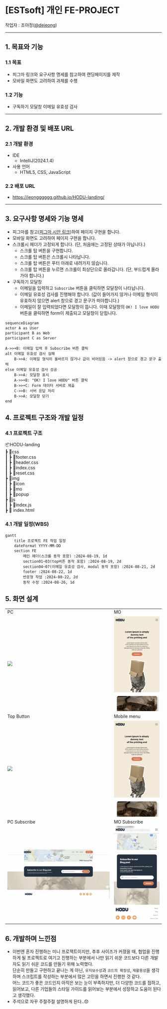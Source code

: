# [ESTsoft] 개인 FE-PROJECT
작업자 : 조아정(<a href="https://github.com/jeongggggg">@dejeong</a>)

---

## 1. 목표와 기능

### 1.1 목표
- 피그마 링크와 요구사항 명세를 참고하여 랜딩페이지를 제작
- 모바일 화면도 고려하여 과제를 수행

### 1.2 기능
- 구독하기 모달창 이메일 유효성 검사

---

## 2. 개발 환경 및 배포 URL
### 2.1 개발 환경
-   IDE
    - IntelliJ(2024.1.4)
- 사용 언어
    - HTML5, CSS, JavaScript
### 2.2 배포 URL
- https://jeongggggg.github.io/HODU-landing/

---
## 3. 요구사항 명세와 기능 명세
- 피그마를 참고(<a href="https://www.figma.com/design/s9RCnA6dSi3QHHeMDFHKE6/EST-오르미(BE)_HTML%2FCSS%2FJS?node-id=104924-12&t=DkHqKMa1PBxYw4n3-0">피그마 시안 링크</a>)하여 페이지 구현을 합니다.
- 모바일 화면도 고려하여 페이지 구현을 합니다.
- 스크롤시 헤더가 고정되게 합니다. (단, 처음에는 고정된 상태가 아닙니다.)
    - 스크롤 탑 버튼을 구현합니다.
    - 스크롤 탑 버튼은 스크롤시 나타납니다.
    -  스크롤 탑 버튼은 푸터 아래로 내려가지 않습니다.
    - 스크롤 탑 버튼을 누르면 스크롤이 최상단으로 올라갑니다. (단, 부드럽게 올라가야 합니다.)
- 구독하기 모달창
    - 이메일을 입력하고 `Subscribe` 버튼을 클릭하면 모달창이 나타납니다.
    - 이메일 유효성 검사를 진행해야 합니다. (값이 들어가지 않거나 이메일 형식이 유효하지 않으면 alert 창으로 경고 문구가 떠야합니다.)
    - 이메일이 잘 입력되었다면 모달창이 뜹니다. 이때 모달창의 `OK! I love HODU` 버튼을 클릭하면 form이 제출되고 모달창이 닫힙니다.

```mermaid
sequenceDiagram
actor A as User
participant B as Web
participant C as Server

A->>+B: 이메일 입력 후 Subscribe 버튼 클릭
alt 이메일 유효성 검사 실패
    B->>A: 이메일 형식이 올바르지 않거나 값이 비어있음 -> alert 창으로 경고 문구 출력
else 이메일 유효성 검사 성공
    B->>A: 모달창 표시
    A->>+B: "OK! I love HODU" 버튼 클릭
    B->>+C: Form 데이터 서버로 제출
    C->>B: 서버 응답 처리
    B->>A: 모달창 닫기
end
```

## 4. 프로젝트 구조와 개발 일정
### 4.1 프로젝트 구조

  📦HODU-landing  
  ┣ 📂css   
  ┃ ┣ 📜footer.css  
  ┃ ┣ 📜header.css  
  ┃ ┣ 📜index.css  
  ┃ ┣ 📜reset.css   
  ┣ 📂img  
  ┃ ┣ 📂icon  
  ┃ ┣ 📂mo   
  ┃ ┣ 📂popup    
  ┣ 📂js   
  ┃ ┣ 📜index.js   
  ┣ 📜 index.html

### 4.1 개발 일정(WBS)
```mermaid
gantt
    title 프로젝트 FE 작업 일정
    dateFormat YYYY-MM-DD
    section FE
        메인 헤더(스크롤 동작 포함) :2024-08-19, 1d
        section01~03(top버튼 동작 포함) :2024-08-19, 2d
        section04~07(이메일 유효성 검사, modal 동작 포함) :2024-08-21, 2d
        footer :2024-08-22, 1d
        반응형 작업 :2024-08-22, 2d
        동작 수정 :2024-08-26, 1d
```

## 5. 화면 설계

<table>
    <tbody>
        <tr>
            <td>PC</td>
            <td>MO</td>
        </tr>
        <tr>
            <td>
		        <img src="pc_ui.gif" width="100%">
            </td>
            <td>
                <img src="mo_ui.gif" width="100%">
            </td>
        </tr>
        <tr>
            <td>Top Button</td>
            <td>Mobile menu</td>
        </tr>
        <tr>
            <td>
                <img src="topbtn_ui.gif" width="100%">
            </td>
            <td>
                <img src="ham_ui.gif" width="100%">
            </td>
        </tr>
        <tr>
            <td>PC Subscribe</td>
            <td>MO Subscribe</td>
        </tr>
        <tr>
            <td>
                <img src="pc_email_ui.gif" width="100%">
            </td>
            <td>
                <img src="mo_email_ui.gif" width="100%">
            </td>
        </tr>
    </tbody>
</table>

## 6. 개발하며 느낀점

- 이번엔 혼자 진행하는 미니 프로젝트이지만, 추후 사이즈가 커졌을 때, 협업을 진행하게 될 프로젝트로 여기고 진행하는 부분에서 나만 읽기 쉬운 코드보다 다른 개발자도 읽기 쉬운 코드를 만들기 위해 노력했다. <br> 단순히 만들고 구현하고 끝나는 게 아닌, `유지보수성`과 `코드의 확장성`, `재활용성`을 생각하며 스크립트를 작성하는 부분에서 많은 고민을 하면서 진행한 것 같다.  <br> 어느 코드가 좋은 코드인지 아직은 보는 눈이 부족하지만, 더 다양한 코드를 접하고, 읽어보고, 다른 기업들의 스타일 가이드를 읽어보는 부분에서 성장하고 도움이 된다고 생각했다. 
- 주석으로 자꾸 주절주절 설명하게 된다..😞
